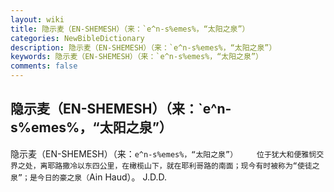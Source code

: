 ```yaml
---
layout: wiki
title: 隐示麦（EN-SHEMESH）（来：`e^n-s%emes%，“太阳之泉”）
categories: NewBibleDictionary
description: 隐示麦（EN-SHEMESH）（来：`e^n-s%emes%，“太阳之泉”）
keywords: 隐示麦（EN-SHEMESH）（来：`e^n-s%emes%，“太阳之泉”）
comments: false
---
```


## 隐示麦（EN-SHEMESH）（来：`e^n-s%emes%，“太阳之泉”）



隐示麦（EN-SHEMESH）（来：`e^n-s%emes%，“太阳之泉”）
　　位于犹大和便雅悯交界之处，离耶路撒冷以东四公里，在橄榄山下，就在耶利哥路的南面；现今有时被称为“使徒之泉”；是今日的豪之泉（`Ain
Haud）。
J.D.D.




